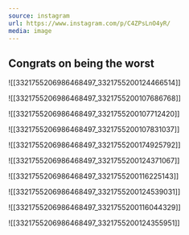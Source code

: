 ```yaml
---
source: instagram
url: https://www.instagram.com/p/C4ZPsLnO4yR/
media: image
---
```


## Congrats on being the worst

![[3321755206986468497_3321755200124466514]]

![[3321755206986468497_3321755200107686768]]

![[3321755206986468497_3321755200107712420]]

![[3321755206986468497_3321755200107831037]]

![[3321755206986468497_3321755200174925792]]

![[3321755206986468497_3321755200124371067]]

![[3321755206986468497_3321755200116225143]]

![[3321755206986468497_3321755200124539031]]

![[3321755206986468497_3321755200116044329]]

![[3321755206986468497_3321755200124355951]]

